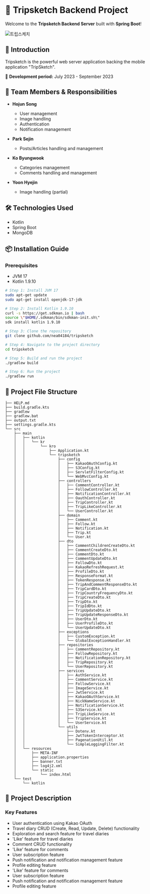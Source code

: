 # 🚀 Tripsketch Backend Project

Welcome to the **Tripsketch Backend Server** built with **Spring Boot**!

![트립스케치](https://github.com/seoyeon-00/tripsketch/assets/110542210/bb42bf65-9123-47aa-8f33-d1bd115f343d)

## 📜 Introduction
Tripsketch is the powerful web server application backing the mobile application \"TripSketch\".

📅 **Development period:** July 2023 - September 2023

## 🤝 Team Members & Responsibilities

- **Hojun Song**
  - User management
  - Image handling
  - Authentication
  - Notification management

- **Park Sejin**
  - Posts/Articles handling and management

- **Ko Byungwook**
  - Categories management
  - Comments handling and management

- **Yoon Hyejin**
  - Image handling (partial)

## 🛠 Technologies Used
- Kotlin
- Spring Boot 
- MongoDB

## 📦 Installation Guide
### Prerequisites
- JVM 17
- Kotlin 1.9.10

```bash
# Step 1: Install JVM 17
sudo apt-get update
sudo apt-get install openjdk-17-jdk

# Step 2: Install Kotlin 1.9.10
curl -s https://get.sdkman.io | bash
source \"$HOME/.sdkman/bin/sdkman-init.sh\"
sdk install kotlin 1.9.10

# Step 3: Clone the repository
git clone github.com/nea04184/tripsketch

# Step 4: Navigate to the project directory
cd tripsketch

# Step 5: Build and run the project
./gradlew build  

# Step 6: Run the project
./gradlew run
```


## 📂 Project File Structure
```
├── HELP.md
├── build.gradle.kts
├── gradlew
├── gradlew.bat
├── output.txt
├── settings.gradle.kts
└── src
    ├── main
    │   ├── kotlin
    │   │   └── kr
    │   │       └── kro
    │   │           ├── Application.kt
    │   │           └── tripsketch
    │   │               ├── config
    │   │               │   ├── KakaoOAuthConfig.kt
    │   │               │   ├── S3Config.kt
    │   │               │   ├── ServletFilterConfig.kt
    │   │               │   └── WebMvcConfig.kt
    │   │               ├── controllers
    │   │               │   ├── CommentController.kt
    │   │               │   ├── FollowController.kt
    │   │               │   ├── NotificationController.kt
    │   │               │   ├── OauthController.kt
    │   │               │   ├── TripController.kt
    │   │               │   ├── TripLikeController.kt
    │   │               │   └── UserController.kt
    │   │               ├── domain
    │   │               │   ├── Comment.kt
    │   │               │   ├── Follow.kt
    │   │               │   ├── Notification.kt
    │   │               │   ├── Trip.kt
    │   │               │   └── User.kt
    │   │               ├── dto
    │   │               │   ├── CommentChildrenCreateDto.kt
    │   │               │   ├── CommentCreateDto.kt
    │   │               │   ├── CommentDto.kt
    │   │               │   ├── CommentUpdateDto.kt
    │   │               │   ├── FollowDto.kt
    │   │               │   ├── KakaoRefreshRequest.kt
    │   │               │   ├── ProfileDto.kt
    │   │               │   ├── ResponseFormat.kt
    │   │               │   ├── TokenResponse.kt
    │   │               │   ├── TripAndCommentResponseDto.kt
    │   │               │   ├── TripCardDto.kt
    │   │               │   ├── TripCountryFrequencyDto.kt
    │   │               │   ├── TripCreateDto.kt
    │   │               │   ├── TripDto.kt
    │   │               │   ├── TripIdDto.kt
    │   │               │   ├── TripUpdateDto.kt
    │   │               │   ├── TripUpdateResponseDto.kt
    │   │               │   ├── UserDto.kt
    │   │               │   ├── UserProfileDto.kt
    │   │               │   └── UserUpdateDto.kt
    │   │               ├── exceptions
    │   │               │   ├── CustomException.kt
    │   │               │   └── GlobalExceptionHandler.kt
    │   │               ├── repositories
    │   │               │   ├── CommentRepository.kt
    │   │               │   ├── FollowRepository.kt
    │   │               │   ├── NotificationRepository.kt
    │   │               │   ├── TripRepository.kt
    │   │               │   └── UserRepository.kt
    │   │               ├── services
    │   │               │   ├── AuthService.kt
    │   │               │   ├── CommentService.kt
    │   │               │   ├── FollowService.kt
    │   │               │   ├── ImageService.kt
    │   │               │   ├── JwtService.kt
    │   │               │   ├── KakaoOAuthService.kt
    │   │               │   ├── NickNameService.kt
    │   │               │   ├── NotificationService.kt
    │   │               │   ├── S3Service.kt
    │   │               │   ├── TripLikeService.kt
    │   │               │   ├── TripService.kt
    │   │               │   └── UserService.kt
    │   │               └── utils
    │   │                   ├── Dotenv.kt
    │   │                   ├── JwtTokenInterceptor.kt
    │   │                   ├── PagenationUtil.kt
    │   │                   └── SimpleLoggingFilter.kt
    │   └── resources
    │       ├── META-INF
    │       ├── application.properties
    │       ├── banner.txt
    │       ├── log4j2.xml
    │       └── static
    │           └── index.html
    └── test
        └── kotlin
```



## 🎨 Project Description
### Key Features
- User authentication using Kakao OAuth
- Travel diary CRUD (Create, Read, Update, Delete) functionality
- Exploration and search feature for travel diaries
- 'Like' feature for travel diaries
- Comment CRUD functionality
- 'Like' feature for comments
- User subscription feature
- Push notification and notification management feature
- Profile editing feature
- 'Like' feature for comments
- User subscription feature
- Push notification and notification management feature
- Profile editing feature
